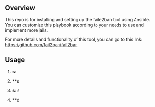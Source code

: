  ## Overview

This repo is for installing and setting up the faile2ban tool using Ansible.
You can customize this playbook according to your needs to use and implement more jails.

For more details and functionality of this tool, you can go to this link:
https://github.com/fail2ban/fail2ban

## Usage 

1. **s**:

2. **s

3. **s**: s
4. **d
